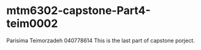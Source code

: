 # mtm6302-capstone-Part4-teim0002
Parisima Teimorzadeh
040778614
This is the last part of capstone porject.
